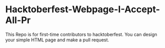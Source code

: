 # Hacktoberfest-Webpage-I-Accept-All-Pr
This Repo is for first-time contributors to hacktoberfest. You can design your simple HTML page and make a pull request.
